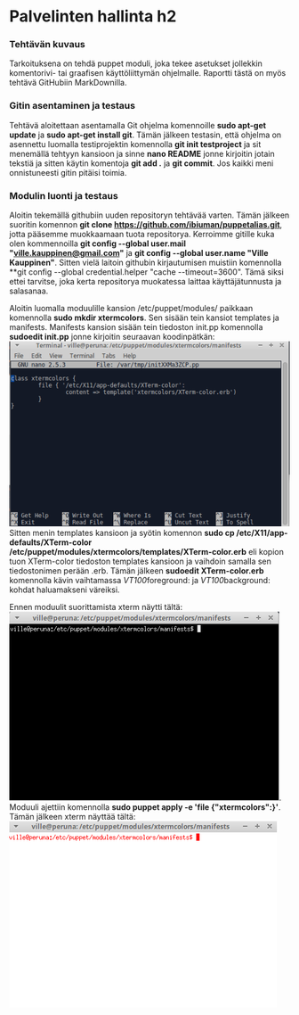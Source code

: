 # Palvelinten hallinta h2 #

### Tehtävän kuvaus ###
Tarkoituksena on tehdä puppet moduli, joka tekee asetukset jollekkin komentorivi- tai graafisen käyttöliittymän ohjelmalle.
Raportti tästä on myös tehtävä GitHubiin MarkDownilla. 

### Gitin asentaminen ja testaus ###
Tehtävä aloitettaan asentamalla Git ohjelma komennoille **sudo apt-get update** ja **sudo apt-get install git**. Tämän jälkeen testasin, että
ohjelma on asennettu luomalla testiprojektin komennolla **git init testproject** ja sit menemällä tehtyyn kansioon ja sinne **nano README** jonne
kirjoitin jotain tekstiä ja sitten käytin komentoja **git add .** ja **git commit**. Jos kaikki meni onnistuneesti gitin pitäisi toimia.

### Modulin luonti ja testaus ###
Aloitin tekemällä githubiin uuden repositoryn tehtävää varten. Tämän jälkeen suoritin komennon **git clone https://github.com/ibiuman/puppetalias.git**, jotta
pääsemme muokkaamaan tuota repositorya. Kerroimme gitille kuka olen kommennoilla **git config --global user.mail "ville.kauppinen@gmail.com"** ja **git config --global
user.name "Ville Kauppinen"**. Sitten vielä laitoin githubin kirjautumisen muistiin komennolla **git config --global credential.helper "cache --timeout=3600". Tämä siksi
ettei tarvitse, joka kerta repositorya muokatessa laittaa käyttäjätunnusta ja salasanaa.

Aloitin luomalla moduulille kansion /etc/puppet/modules/ paikkaan komennolla **sudo mkdir xtermcolors**. Sen sisään tein kansiot templates ja manifests. Manifests kansion sisään
tein tiedoston init.pp komennolla **sudoedit init.pp** jonne kirjoitin seuraavan koodinpätkän: ![alt text](https://github.com/ibiuman/puppetalias/blob/master/modulecode.png)
Sitten menin templates kansioon ja syötin komennon **sudo cp /etc/X11/app-defaults/XTerm-color /etc/puppet/modules/xtermcolors/templates/XTerm-color.erb** eli kopion tuon 
XTerm-color tiedoston templates kansioon ja vaihdoin samalla sen tiedostonimen perään .erb. Tämän jälkeen **sudoedit XTerm-color.erb** komennolla kävin vaihtamassa
*VT100*foreground: ja *VT100*background: kohdat haluamakseni väreiksi. 

Ennen moduulit suorittamista xterm näytti tältä: ![alt text](https://github.com/ibiuman/puppetalias/blob/master/xtermbefore.png). Moduuli ajettiin komennolla
**sudo puppet apply -e 'file {"xtermcolors":}'**. Tämän jälkeen xterm näyttää tältä: ![alt text](https://github.com/ibiuman/puppetalias/blob/master/xtermafter.png)
